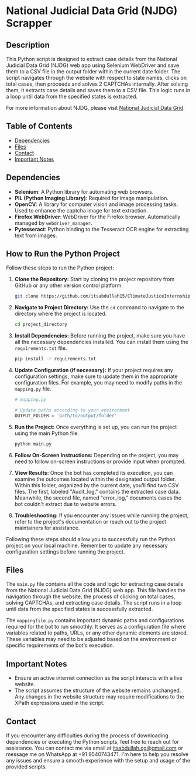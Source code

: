 # National Judicial Data Grid (NJDG) Scrapper

## Description

This Python script is designed to extract case details from the National Judicial Data Grid (NJDG) web app using Selenium WebDriver and save them to a CSV file in the output folder within the current date folder. The script navigates through the website with respect to state names, clicks on total cases, then proceeds and solves 2 CAPTCHAs internally. After solving them, it extracts case details and saves them to a CSV file. This logic runs in a loop until data from the specified states is extracted.

For more information about NJDG, please visit [National Judicial Data Grid](https://njdg.ecourts.gov.in/).


## Table of Contents

- [Dependencies](#dependencies)
- [Files](#files)
- [Contact](#contact)
- [Important Notes](#important-notes)

## Dependencies

- **Selenium**: A Python library for automating web browsers.
- **PIL (Python Imaging Library)**: Required for image manipulation.
- **OpenCV**: A library for computer vision and image processing tasks. Used to enhance the captcha image for text extraction.
- **Firefox WebDriver**: WebDriver for the Firefox browser. Automatically managed by `webdriver_manager`.
- **Pytesseract**: Python binding to the Tesseract OCR engine for extracting text from images.


## How to Run the Python Project

Follow these steps to run the Python project:

1. **Clone the Repository:** Start by cloning the project repository from GitHub or any other version control platform.

    ```bash
    git clone https://github.com/itsabdullah15/ClimateJusticeInternship.git
    ```

2. **Navigate to Project Directory:** Use the `cd` command to navigate to the directory where the project is located.

    ```bash
    cd project_directory
    ```

3. **Install Dependencies:** Before running the project, make sure you have all the necessary dependencies installed. You can install them using the `requirements.txt` file.

    ```bash
    pip install -r requirements.txt
    ```

4. **Update Configuration (if necessary):** If your project requires any configuration settings, make sure to update them in the appropriate configuration files. For example, you may need to modify paths in the `mapping.py` file.

    ```python
    # mapping.py

    # Update paths according to your environment
    OUTPUT_FOLDER = 'path/to/output/folder'
    ```

5. **Run the Project:** Once everything is set up, you can run the project using the main Python file. 

    ```bash
    python main.py
    ```

6. **Follow On-Screen Instructions:** Depending on the project, you may need to follow on-screen instructions or provide input when prompted.

7. **View Results:** Once the bot has completed its execution, you can examine the outcomes located within the designated output folder. Within this folder, organized by the current date, you'll find two CSV files. The first, labeled "Audit_log," contains the extracted case data. Meanwhile, the second file, named "error_log," documents cases the bot couldn't extract due to website errors.

8. **Troubleshooting:** If you encounter any issues while running the project, refer to the project's documentation or reach out to the project maintainers for assistance.

Following these steps should allow you to successfully run the Python project on your local machine. Remember to update any necessary configuration settings before running the project.


## Files

The `main.py` file contains all the code and logic for extracting case details from the National Judicial Data Grid (NJDG) web app. This file handles the navigation through the website, the process of clicking on total cases, solving CAPTCHAs, and extracting case details. The script runs in a loop until data from the specified states is successfully extracted.

The `mappingfile.py` contains important dynamic paths and configurations required for the bot to run smoothly. It serves as a configuration file where variables related to paths, URLs, or any other dynamic elements are stored. These variables may need to be adjusted based on the environment or specific requirements of the bot's execution.


## Important Notes

- Ensure an active internet connection as the script interacts with a live website.
- The script assumes the structure of the website remains unchanged. Any changes in the website structure may require modifications to the XPath expressions used in the script.


## Contact

If you encounter any difficulties during the process of downloading dependencies or executing the Python scripts, feel free to reach out for assistance. You can contact me via email at itsabdullah.cg@gmail.com or message me on WhatsApp at +91 9540743471. I'm here to help you resolve any issues and ensure a smooth experience with the setup and usage of the provided scripts.
